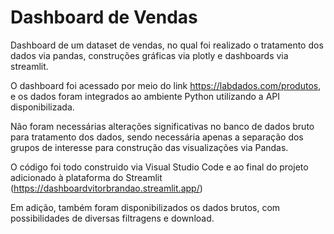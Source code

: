 # Dashboard de Vendas

Dashboard de um dataset de vendas, no qual foi realizado o tratamento dos dados via pandas, construções gráficas via plotly e dashboards via streamlit.

O dashboard foi acessado por meio do link https://labdados.com/produtos, e os dados foram integrados ao ambiente Python utilizando a API disponibilizada.

Não foram necessárias alterações significativas no banco de dados bruto para tratamento dos dados, sendo necessária apenas a separação dos grupos de interesse para construção das visualizações via Pandas.

O código foi todo construido via Visual Studio Code e ao final do projeto adicionado à plataforma do Streamlit (https://dashboardvitorbrandao.streamlit.app/)

Em adição, também foram disponibilizados os dados brutos, com possibilidades de diversas filtragens e download. 
